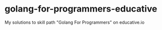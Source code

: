 # golang-for-programmers-educative
My solutions to skill path "Golang For Programmers" on educative.io
